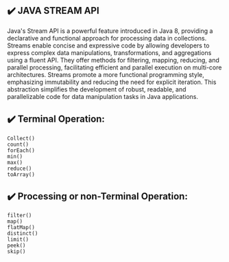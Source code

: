 
## :heavy_check_mark: **JAVA STREAM API**
Java's Stream API is a powerful feature introduced in Java 8, providing a declarative and functional approach for processing data in collections.
Streams enable concise and expressive code by allowing developers to express complex data manipulations, transformations, and aggregations using a fluent API. 
They offer methods for filtering, mapping, reducing, and parallel processing, facilitating efficient and parallel execution on multi-core architectures. 
Streams promote a more functional programming style, emphasizing immutability and reducing the need for explicit iteration. 
This abstraction simplifies the development of robust, readable, and parallelizable code for data manipulation tasks in Java applications.

## :heavy_check_mark: **Terminal Operation:**
    Collect()
    count()
    forEach()
    min()
    max()
    reduce()
    toArray()

## :heavy_check_mark: **Processing or non-Terminal Operation:**

    filter()
    map()
    flatMap()
    distinct()
    limit()
    peek()
    skip()
